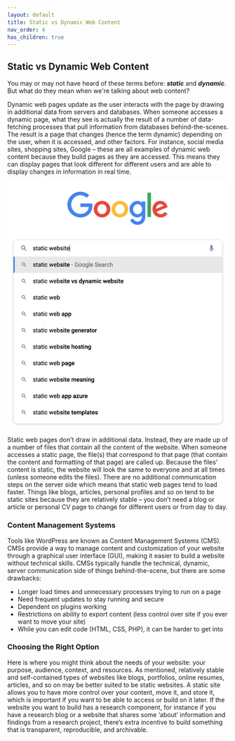 ```yaml
---
layout: default
title: Static vs Dynamic Web Content
nav_order: 4
has_children: true
---
```


## Static vs Dynamic Web Content

You may or may not have heard of these terms before: **_static_** and **_dynamic_**. But what do they mean when we're talking about web content?

Dynamic web pages update as the user interacts with the page by drawing in additional data from servers and databases. When someone accesses a dynamic page, what they see is actually the result of a number of data-fetching processes that pull information from databases behind-the-scenes. The result is a page that changes (hence the term dynamic) depending on the user, when it is accessed, and other factors. For instance, social media sites, shopping sites, Google – these are all examples of dynamic web content because they build pages as they are accessed. This means they can display pages that look different for different users and are able to display changes in information in real time.

![Google dynamically populating potential search terms.](https://raw.githubusercontent.com/ubc-library-rc/intro-static-webpages/main/content/images/google-dynamic-screenshot.png)

Static web pages don't draw in additional data. Instead, they are made up of a number of files that contain all the content of the website. When someone accesses a static page, the file(s) that correspond to that page (that contain the content and formatting of that page) are called up. Because the files’ content is static, the website will look the same to everyone and at all times (unless someone edits the files). There are no additional communication steps on the server side which means that static web pages tend to load faster. Things like blogs, articles, personal profiles and so on tend to be static sites because they are relatively stable – you don’t need a blog or article or personal CV page to change for different users or from day to day. 

### Content Management Systems

Tools like WordPress are known as Content Management Systems (CMS). CMSs provide a way to manage content and customization of your website through a graphical user interface (GUI), making it easier to build a website without technical skills. CMSs typically handle the technical, dynamic, server communication side of things behind-the-scene, but there are some drawbacks:

* Longer load times and unnecessary processes trying to run on a page
* Need frequent updates to stay running and secure
* Dependent on plugins working
* Restrictions on ability to export content (less control over site if you ever want to move your site)
* While you can edit code (HTML, CSS, PHP), it can be harder to get into

### Choosing the Right Option

Here is where you might think about the needs of your website: your purpose, audience, context, and resources. As mentioned, relatively stable and self-contained types of websites like blogs, portfolios, online resumes, articles, and so on may be better suited to be static websites. A static site allows you to have more control over your content, move it, and store it, which is important if you want to be able to access or build on it later. If the website you want to build has a research component, for instance if you have a research blog or a website that shares some ‘about’ information and findings from a research project, there’s extra incentive to build something that is transparent, reproducible, and archivable. 
